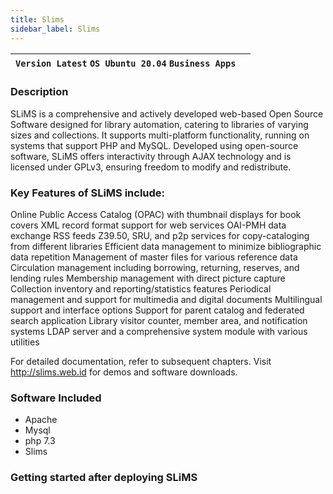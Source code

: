 ```yaml
---
title: Slims
sidebar_label: Slims
---
```


|**`Version Latest` `OS Ubuntu 20.04` `Business Apps`**|  |
|------------------------------------------------------|--|

### Description

SLiMS is a comprehensive and actively developed web-based Open Source Software designed for library automation, catering to libraries of varying sizes and collections. It supports multi-platform functionality, running on systems that support PHP and MySQL. Developed using open-source software, SLiMS offers interactivity through AJAX technology and is licensed under GPLv3, ensuring freedom to modify and redistribute.

### Key Features of SLiMS include:

Online Public Access Catalog (OPAC) with thumbnail displays for book covers
XML record format support for web services
OAI-PMH data exchange
RSS feeds
Z39.50, SRU, and p2p services for copy-cataloging from different libraries
Efficient data management to minimize bibliographic data repetition
Management of master files for various reference data
Circulation management including borrowing, returning, reserves, and lending rules
Membership management with direct picture capture
Collection inventory and reporting/statistics features
Periodical management and support for multimedia and digital documents
Multilingual support and interface options
Support for parent catalog and federated search application
Library visitor counter, member area, and notification systems
LDAP server and a comprehensive system module with various utilities


For detailed documentation, refer to subsequent chapters. Visit http://slims.web.id for demos and software downloads.

### Software Included

- Apache
- Mysql
- php 7.3
- Slims

### Getting started after deploying SLiMS

